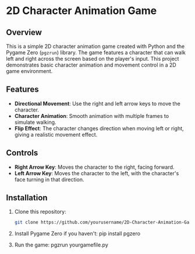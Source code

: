 # 2D Character Animation Game

## Overview
This is a simple 2D character animation game created with Python and the Pygame Zero (`pgzrun`) library. The game features a character that can walk left and right across the screen based on the player's input. This project demonstrates basic character animation and movement control in a 2D game environment.

## Features
- **Directional Movement**: Use the right and left arrow keys to move the character.
- **Character Animation**: Smooth animation with multiple frames to simulate walking.
- **Flip Effect**: The character changes direction when moving left or right, giving a realistic movement effect.

## Controls
- **Right Arrow Key**: Moves the character to the right, facing forward.
- **Left Arrow Key**: Moves the character to the left, with the character's face turning in that direction.

## Installation
1. Clone this repository:
   ```bash
   git clone https://github.com/yourusername/2D-Character-Animation-Game.git
2. Install Pygame Zero if you haven't:
pip install pgzero

3. Run the game:
pgzrun yourgamefile.py
